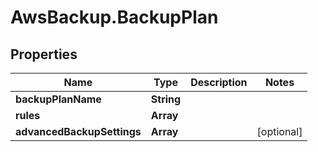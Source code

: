 # AwsBackup.BackupPlan

## Properties

Name | Type | Description | Notes
------------ | ------------- | ------------- | -------------
**backupPlanName** | **String** |  | 
**rules** | **Array** |  | 
**advancedBackupSettings** | **Array** |  | [optional] 


